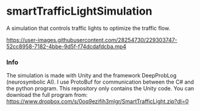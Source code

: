 # smartTrafficLightSimulation
A simulation that controls traffic lights to optimize the traffic flow.



https://user-images.githubusercontent.com/28254730/229303747-52cc8958-7182-4bbe-9d5f-f74dcdafdcba.mp4



### Info
The simulation is made with Unity and the framework DeepProbLog (neurosymbolic AI). I use ProtoBuf for communication between the C# and the python program. 
This repository only contains the Unity code. You can download the full program from: https://www.dropbox.com/s/0oq9ezifih3mlgr/SmartTrafficLight.zip?dl=0
